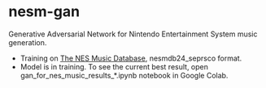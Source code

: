 # nesm-gan
Generative Adversarial Network for Nintendo Entertainment System music generation.

- Training on [The NES Music Database](https://github.com/chrisdonahue/nesmdb), nesmdb24_seprsco format.
- Model is in training. To see the current best result, open gan_for_nes_music_results_*.ipynb notebook in Google Colab.
